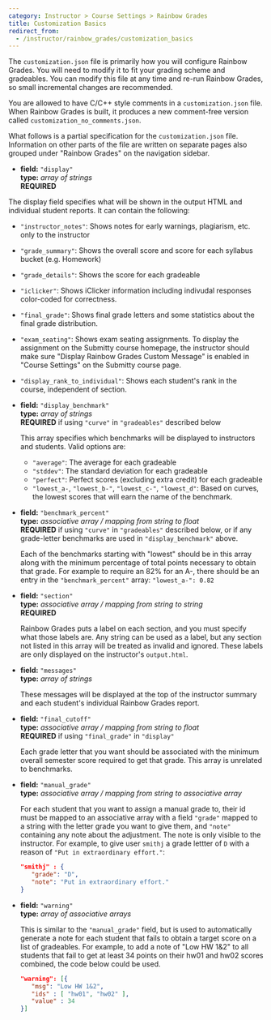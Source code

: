 ```yaml
---
category: Instructor > Course Settings > Rainbow Grades
title: Customization Basics
redirect_from:
  - /instructor/rainbow_grades/customization_basics
---
```



The `customization.json` file is primarily how you will configure Rainbow Grades.
You will need to modify it to fit your grading scheme and gradeables. You can modify this file at
any time and re-run Rainbow Grades, so small incremental changes are recommended.

You are allowed to have C/C++ style comments in a `customization.json` file. When
Rainbow Grades is built, it produces a new comment-free version called `customization_no_comments.json`.

What follows is a partial specification for the `customization.json` file. Information on other parts
of the file are written on separate pages also grouped under "Rainbow Grades" on the navigation sidebar.

* **field:** ``"display"``  
  **type:** _array of strings_  
  **REQUIRED**

The display field specifies what will be shown in the output HTML and individual student reports.
It can contain the following:

* ``"instructor_notes"``: Shows notes for early warnings, plagiarism, etc. only to the instructor
* ``"grade_summary"``: Shows the overall score and score for each syllabus bucket (e.g. Homework)
* ``"grade_details"``: Shows the score for each gradeable
* ``"iclicker"``: Shows iClicker information including indivudal responses color-coded for correctness.
* ``"final_grade"``: Shows final grade letters and some statistics about the final grade distribution.
* ``"exam_seating"``: Shows exam seating assignments. To display the assignment on the Submitty course homepage,
  the instructor should make sure "Display Rainbow Grades Custom Message" is enabled in "Course Settings" on the Submitty
  course page.
* ``"display_rank_to_individual"``: Shows each student's rank in the course, independent of section.

* **field:** ``"display_benchmark"``  
  **type:** _array of strings_  
  **REQUIRED** if using ``"curve"`` in ``"gradeables"`` described below

  This array specifies which benchmarks will be displayed to instructors and students. Valid options are:
   * ``"average"``: The average for each gradeable
   * ``"stddev"``: The standard deviation for each gradeable
   * ``"perfect"``: Perfect scores (excluding extra credit) for each gradeable
   * ``"lowest_a-``, ``"lowest_b-"``, ``"lowest_c-"``, ``"lowest_d"``: Based on curves, the lowest scores that will earn
   the name of the benchmark. 

* **field:** ``"benchmark_percent"``  
  **type:** _associative array / mapping from string to float_  
  **REQUIRED** if using ``"curve"`` in ``"gradeables"`` described below, or if any grade-letter benchmarks are used in ``"display_benchmark"`` above.

  Each of the benchmarks starting with "lowest" should be in this array along with the minimum percentage of total points
  necessary to obtain that grade. For example to require an 82% for an A-, there should be an entry in the ``"benchmark_percent"`` array:
  ``"lowest_a-": 0.82``

* **field:** ``"section"``  
  **type:** _associative array / mapping from string to string_  
  **REQUIRED**

  Rainbow Grades puts a label on each section, and you must specify what those
  labels are. Any string can be used as a label, but any section not listed in
  this array will be treated as invalid and ignored. These labels are only displayed
  on the instructor's `output.html`.

* **field:** ``"messages"``  
  **type:** _array of strings_  

  These messages will be displayed at the top of the instructor summary and each
  student's individual Rainbow Grades report.

* **field:** ``"final_cutoff"``  
  **type:** _associative array / mapping from string to float_  
  **REQUIRED** if using ``"final_grade"`` in ``"display"``

  Each grade letter that you want should be associated with the minimum overall semester score required to get that grade.
  This array is unrelated to benchmarks.

* **field:** ``"manual_grade"``  
  **type:** _associative array / mapping from string to associative array_  

  For each student that you want to assign a manual grade to, their id must
  be mapped to an associative array with a field ``"grade"`` mapped to a string
  with the letter grade you want to give them, and ``"note"`` containing any note
  about the adjustment. The note is only visible to the instructor. For example, 
  to give user ``smithj`` a grade lettter of ``D`` with a reason of 
  ``"Put in extraordinary effort."``:

  ```json
  "smithj" : {
     "grade": "D",
     "note": "Put in extraordinary effort."
  }
  ```

* **field:** ``"warning"``  
  **type:** _array of associative arrays_  

  This is similar to the ``"manual_grade"`` field, but is used to automatically
  generate a note for each student that fails to obtain a target score on a list
  of gradeables. For example, to add a note of "Low HW 1&2" to all students that
  fail to get at least 34 points on their hw01 and hw02 scores combined, the code
  below could be used. 

  ```json
  "warning": [{
     "msg": "Low HW 1&2",
     "ids" : [ "hw01", "hw02" ],
     "value" : 34
  }]
  ```
